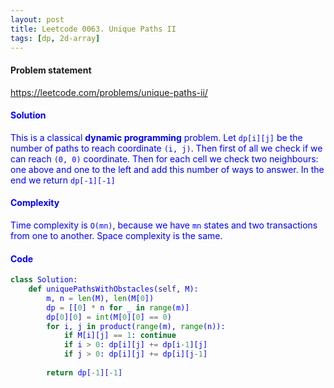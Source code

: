 ```yaml
---
layout: post
title: Leetcode 0063. Unique Paths II
tags: [dp, 2d-array]
---
```


#### Problem statement

<a href="https://leetcode.com/problems/unique-paths-ii/"> <font color = blue>https://leetcode.com/problems/unique-paths-ii/

#### Solution
This is a classical **dynamic programming** problem. Let `dp[i][j]` be the number of paths to reach coordinate `(i, j)`.  Then first of all we check if we can reach `(0, 0)` coordinate. Then for each cell we check two neighbours: one above and one to the left and add this number of ways to answer. In the end we return `dp[-1][-1]`

#### Complexity
Time complexity is `O(mn)`, because we have `mn` states and two transactions from one to another. Space complexity is the same.


#### Code
```python
class Solution:
    def uniquePathsWithObstacles(self, M):
        m, n = len(M), len(M[0])
        dp = [[0] * n for _ in range(m)]
        dp[0][0] = int(M[0][0] == 0)
        for i, j in product(range(m), range(n)):
            if M[i][j] == 1: continue
            if i > 0: dp[i][j] += dp[i-1][j]
            if j > 0: dp[i][j] += dp[i][j-1]
                
        return dp[-1][-1]
```
